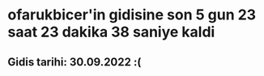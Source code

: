 # ofarukbicer'in gidisine son 5 gun 23 saat 23 dakika 38 saniye kaldi

## Gidis tarihi: 30.09.2022 :(